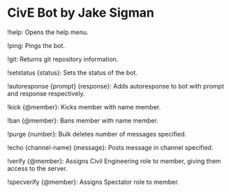 # CivE Bot by Jake Sigman

!help: Opens the help menu.

!ping: Pings the bot.

!git: Returns git repository information.

!setstatus {status}: Sets the status of the bot.

!autoresponse {prompt} {response}: Adds autoresponse to bot with prompt and response respectively.

!kick {@member}: Kicks member with name member.

!ban {@member}: Bans member with name member.

!purge {number}: Bulk deletes number of messages specified.

!echo {channel-name} {message}: Posts message in channel specified.

!verify {@member}: Assigns Civil Engineering role to member, giving them access to the server.

!specverify {@member}: Assigns Spectator role to member.